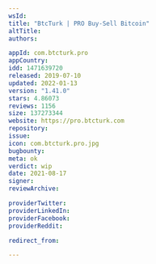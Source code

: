 ```yaml
---
wsId: 
title: "BtcTurk | PRO Buy-Sell Bitcoin"
altTitle: 
authors:

appId: com.btcturk.pro
appCountry: 
idd: 1471639720
released: 2019-07-10
updated: 2022-01-13
version: "1.41.0"
stars: 4.86073
reviews: 1156
size: 137273344
website: https://pro.btcturk.com
repository: 
issue: 
icon: com.btcturk.pro.jpg
bugbounty: 
meta: ok
verdict: wip
date: 2021-08-17
signer: 
reviewArchive:

providerTwitter: 
providerLinkedIn: 
providerFacebook: 
providerReddit: 

redirect_from:

---
```


